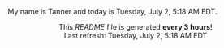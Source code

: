 My name is Tanner and today is Tuesday, July 2, 5:18 AM EDT.

<p align="center">This <i>README</i> file is generated <b>every 3 hours</b>!</br>Last refresh: Tuesday, July 2, 5:18 AM EDT<br /></p>
